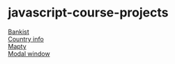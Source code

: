# javascript-course-projects

[Bankist](https://dwivedyaakash.github.io/javascript-course-projects/bankist-dom-ui/) <br/>
[Country info](https://dwivedyaakash.github.io/javascript-course-projects/country-info/) <br/>
[Mapty](https://dwivedyaakash.github.io/javascript-course-projects/mapty-oop/) <br/>
[Modal window](https://dwivedyaakash.github.io/javascript-course-projects/modal-window/) <br/>
